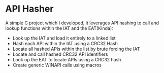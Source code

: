# API Hasher
A simple C project which I developed, it leverages API hashing to call and lookup functions within the IAT and the EAT(Kinda):

* Look up the IAT and load it entirely to a linked list
* Hash each API within the IAT using a CRC32 Hash
* Locate all hashed APIs within the list by brute forcing the IAT
* Locate and call hashed CRC32 API identifiers
* Look up the EAT to locate APIs using a CRC32 hash
* Create generic WINAPI calls using macros

